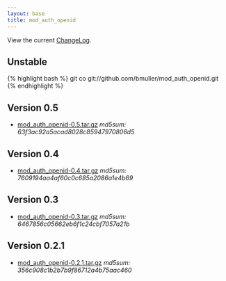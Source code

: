 ```yaml
---
layout: base
title: mod_auth_openid
---
```

View the current [ChangeLog](http://github.com/bmuller/mod_auth_openid/blob/master/ChangeLog).

## Unstable
{% highlight bash %}
git co git://github.com/bmuller/mod_auth_openid.git
{% endhighlight %}

## Version 0.5 
 * [mod_auth_openid-0.5.tar.gz](http://butterfat.net/releases/mod_auth_openid/mod_auth_openid-0.5.tar.gz) *md5sum: 63f3ac92a5acad8028c85947970806d5*

## Version 0.4 
 * [mod_auth_openid-0.4.tar.gz](http://butterfat.net/releases/mod_auth_openid/mod_auth_openid-0.4.tar.gz) *md5sum: 7609194aa4af60c0c685a2086a1e4b69*

## Version 0.3 
 * [mod_auth_openid-0.3.tar.gz](http://butterfat.net/releases/mod_auth_openid/mod_auth_openid-0.3.tar.gz) *md5sum: 6467856c05662eb6f1c24cbf7057a21b*

## Version 0.2.1 
 * [mod_auth_openid-0.2.1.tar.gz](http://butterfat.net/releases/mod_auth_openid/mod_auth_openid-0.2.1.tar.gz) *md5sum: 356c908c1b2b7b9f86712a4b75aac460*

